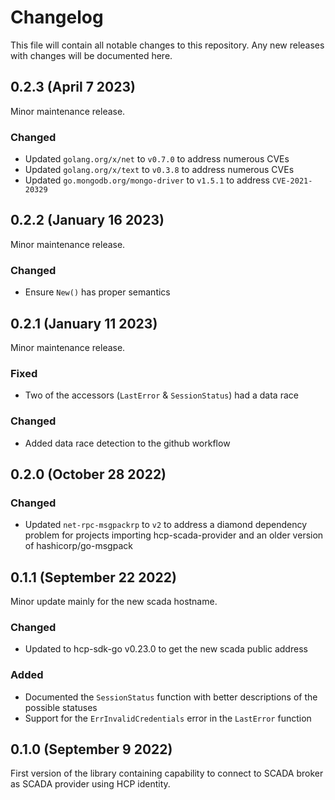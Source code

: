 # Changelog
This file will contain all notable changes to this repository. Any new releases with changes will be documented here.

## 0.2.3 (April 7 2023)
Minor maintenance release.

### Changed
- Updated `golang.org/x/net` to `v0.7.0` to address numerous CVEs
- Updated `golang.org/x/text` to `v0.3.8` to address numerous CVEs
- Updated `go.mongodb.org/mongo-driver` to `v1.5.1` to address `CVE-2021-20329`

## 0.2.2 (January 16 2023)
Minor maintenance release.

### Changed
- Ensure `New()` has proper semantics

## 0.2.1 (January 11 2023)
Minor maintenance release.

### Fixed
- Two of the accessors (`LastError` & `SessionStatus`) had a data race

### Changed
- Added data race detection to the github workflow

## 0.2.0 (October 28 2022)
### Changed
- Updated `net-rpc-msgpackrp` to `v2` to address a diamond dependency problem for projects importing hcp-scada-provider and an older version of hashicorp/go-msgpack

## 0.1.1 (September 22 2022)
Minor update mainly for the new scada hostname.

### Changed
- Updated to hcp-sdk-go v0.23.0 to get the new scada public address

### Added
- Documented the `SessionStatus` function with better descriptions of the possible statuses
- Support for the `ErrInvalidCredentials` error in the `LastError` function

## 0.1.0 (September 9 2022)
First version of the library containing capability to connect to SCADA broker as SCADA provider using HCP identity.
